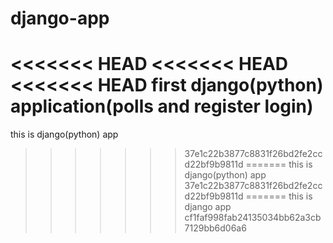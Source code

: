 # django-app
<<<<<<< HEAD
<<<<<<< HEAD
<<<<<<< HEAD
first django(python) application(polls and register login)
=======
this is django(python) app
>>>>>>> 37e1c22b3877c8831f26bd2fe2ccd22bf9b9811d
=======
this is django(python) app
>>>>>>> 37e1c22b3877c8831f26bd2fe2ccd22bf9b9811d
=======
this is django app
>>>>>>> cf1faf998fab24135034bb62a3cb7129bb6d06a6
